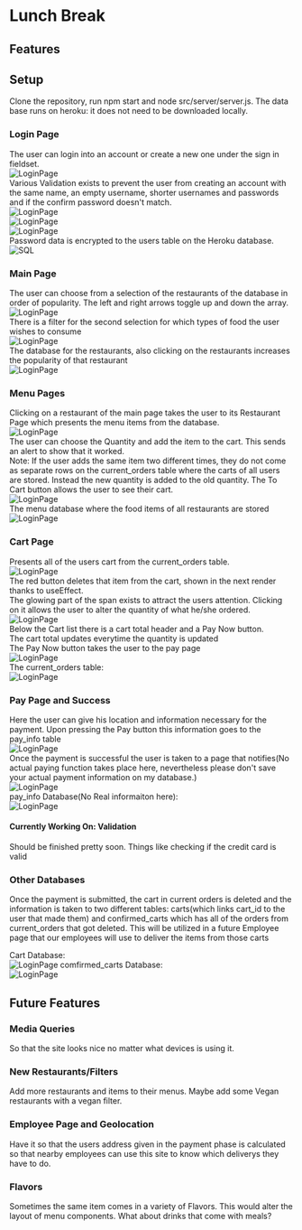 # Lunch Break


## Features
## Setup
Clone the repository, run npm start and node src/server/server.js. The data base runs on heroku: it does not need to be downloaded locally.  

### Login Page
The user can login into an account or create a new one under the sign in fieldset.  
![LoginPage](./src/images/LoginPage.png)  
Various Validation exists to prevent the user from creating an account with the same name, an empty username, shorter usernames and passwords
and if the confirm password doesn't match.  
![LoginPage](./src/images/LoginErr.png)  
![LoginPage](./src/images/SigninErrs.png)  
![LoginPage](./src/images/UsedUserName.png)  
Password data is encrypted to the users table on the Heroku database.
![SQL](./src/images/UsersSQL.png)  
### Main Page
The user can choose from a selection of the restaurants of the database in order of popularity. The left and right arrows toggle up and down the array.   
![LoginPage](./src/images/MainSelector.png)  
There is a filter for the second selection for which types of food the user wishes to consume  
![LoginPage](./src/images/MainFilters.png)  
The database for the restaurants, also clicking on the restaurants increases the popularity of that restaurant  
![LoginPage](./src/images/RestaurantsSQL.png)  

### Menu Pages
Clicking on a restaurant of the main page takes the user to its Restaurant Page which presents the menu items from the database.  
![LoginPage](./src/images/Menu1.png)  
The user can choose the Quantity and add the item to the cart. This sends an alert to show that it worked.  
Note: If the user adds the same item two different times, they do not come as separate rows on the current_orders table where the carts of all users are stored. Instead the new quantity is added to the old quantity. The To Cart button allows the user to see their cart.   
![LoginPage](./src/images/Menu2.png)  
The menu database where the food items of all restaurants are stored
![LoginPage](./src/images/Menu3.png)  
### Cart Page
Presents all of the users cart from the current_orders table.  
![LoginPage](./src/images/CartPage1.png)  
The red button deletes that item from the cart, shown in the next render thanks to useEffect.  
The glowing part of the span exists to attract the users attention. Clicking on it allows the user to alter the quantity of what he/she ordered.  
![LoginPage](./src/images/CartPage2.png)  
Below the Cart list there is a cart total header and a Pay Now button.  
The cart total updates everytime the quantity is updated  
The Pay Now button takes the user to the pay page  
![LoginPage](./src/images/CartPage3.png)  
The current_orders table:  
![LoginPage](./src/images/CartPage4.png)  


### Pay Page and Success
Here the user can give his location and information necessary for the payment. Upon pressing the Pay button this information goes to the pay_info table  
![LoginPage](./src/images/Pay1.png)  
Once the payment is successful the user is taken to a page that notifies(No actual paying function takes place here, nevertheless please don't save your actual payment information on my database.)  
![LoginPage](./src/images/Pay2.png)  
pay_info Database(No Real informaiton here):  
![LoginPage](./src/images/Pay4.png) 

#### Currently Working On: Validation
Should be finished pretty soon. Things like checking if the credit card is valid 

### Other Databases
Once the payment is submitted, the cart in current orders is deleted and the information is taken to two different tables: carts(which links cart_id to the user that made them) and confirmed_carts which has all of the orders from current_orders that got deleted. This will be utilized in a future Employee page that our employees will use to deliver the items from those carts  
  
Cart Database:  
![LoginPage](./src/images/Pay3.png) 
comfirmed_carts Database:  
![LoginPage](./src/images/Pay5.png) 

## Future Features

### Media Queries
So that the site looks nice no matter what devices is using it.  
### New Restaurants/Filters
Add more restaurants and items to their menus. Maybe add some Vegan restaurants with a vegan filter.  
### Employee Page and Geolocation
Have it so that the users address given in the payment phase is calculated so that nearby employees can use this site to know which deliverys they have to do.  
### Flavors
Sometimes the same item comes in a variety of Flavors. This would alter the layout of menu components. What about drinks that come with meals?  

